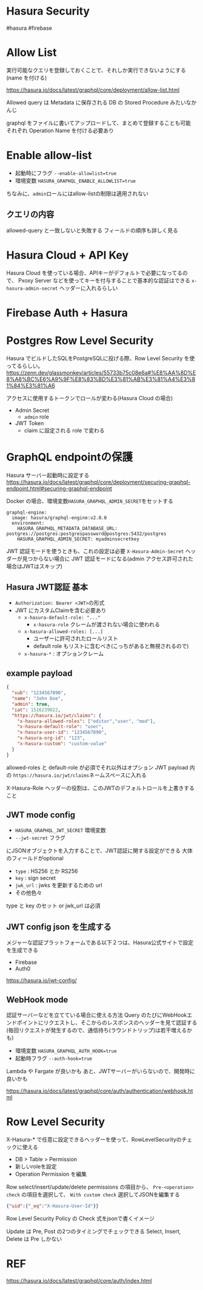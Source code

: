 # Hasura Security

#hasura #firebase

# Allow List
実行可能なクエリを登録しておくことで、それしか実行できないようにする
(name を付ける)

https://hasura.io/docs/latest/graphql/core/deployment/allow-list.html

Allowed query は Metadata に保存される
DB の Stored Procedure みたいなかんじ

graphql をファイルに書いてアップロードして、まとめて登録することも可能
それぞれ Operation Name を付ける必要あり

# Enable allow-list
- 起動時にフラグ `--enable-allowlist=true`
- 環境変数 `HASURA_GRAPHQL_ENABLE_ALLOWLIST=true`

ちなみに、`admin`ロールにはallow-listの制限は適用されない

## クエリの内容
allowed-query と一致しないと失敗する
フィールドの順序も詳しく見る

# Hasura Cloud + API Key

Hasura Cloud を使っている場合、APIキーがデフォルトで必要になってるので、
Pxoxy Server などを使ってキーを付与することで基本的な認証はできる
`x-hasura-admin-secret` ヘッダーに入れるらしい

# Firebase Auth + Hasura

# Postgres Row Level Security
Hasura でビルドしたSQLをPostgreSQLに投げる際、Row Level Security を使ってるらしい。
https://zenn.dev/glassmonkey/articles/55733b75c08e6a#%E8%AA%8D%E8%A8%BC%E6%A9%9F%E8%83%BD%E3%81%AB%E3%81%A4%E3%81%84%E3%81%A6

アクセスに使用するトークンでロールが変わる(Hasura Cloud の場合)
- Admin Secret
  - `admin` role
- JWT Token
  - claim に設定される role で変わる

# GraphQL endpointの保護
Hasura サーバー起動時に設定する
https://hasura.io/docs/latest/graphql/core/deployment/securing-graphql-endpoint.html#securing-graphql-endpoint

Docker の場合、環境変数`HASURA_GRAPHQL_ADMIN_SECRET`をセットする

```
graphql-engine:
  image: hasura/graphql-engine:v2.0.0
  environment:
    HASURA_GRAPHQL_METADATA_DATABASE_URL: postgres://postgres:postgrespassword@postgres:5432/postgres
    HASURA_GRAPHQL_ADMIN_SECRET: myadminsecretkey
```

JWT 認証モードを使うときも、これの設定は必要
`X-Hasura-Admin-Secret` ヘッダーが見つからない場合に JWT 認証モードになる(admin アクセス許可された場合はJWTはスキップ)

## Hasura JWT認証 基本

- `Authorization: Bearer <JWT>`の形式
- JWT にカスタムClaimを含む必要あり
  - `x-hasura-default-role: "..."`
    - `x-hasura-role` クレームが渡されない場合に使われる
  - `x-hasura-allowed-roles: [...]`
    - ユーザーに許可されたロールリスト
    - default role もリストに含むべき(こっちがあると無視されるので)
  - `x-hasura-*` : オプションクレーム

## example payload

```json
{
  "sub": "1234567890",
  "name": "John Doe",
  "admin": true,
  "iat": 1516239022,
  "https://hasura.io/jwt/claims": {
    "x-hasura-allowed-roles": ["editor","user", "mod"],
    "x-hasura-default-role": "user",
    "x-hasura-user-id": "1234567890",
    "x-hasura-org-id": "123",
    "x-hasura-custom": "custom-value"
  }
}
```

allowed-roles と default-role が必須でそれ以外はオプション
JWT payload 内の `https://hasura.io/jwt/claims`ネームスペースに入れる

X-Hasura-Role ヘッダーの役割は、このJWTのデフォルトロールを上書きすること

## JWT mode config

- `HASURA_GRAPHQL_JWT_SECRET` 環境変数
- `--jwt-secret` フラグ

にJSONオブジェクトを入力することで、JWT認証に関する設定ができる
大体のフィールドがoptional
- `type` : HS256 とか RS256
- `key` : sign secret
- `jwk_url` : jwks を更新するための url
- その他色々

type と key のセット
or
jwk_url
は必須

## JWT config json を生成する

メジャーな認証プラットフォームである以下２つは、Hasura公式サイトで設定を生成できる

- Firebase
- Auth0

https://hasura.io/jwt-config/


## WebHook mode

認証サーバーなどを立てている場合に使える方法
Query のたびにWebHookエンドポイントにリクエストし、そこからのレスポンスのヘッダーを見て認証する
(毎回リクエストが発生するので、通信待ち(ラウンドトリップ)は若干増えるかも)

- 環境変数 `HASURA_GRAPHQL_AUTH_HOOK=true`
- 起動時フラグ `--auth-hook=true`

Lambda や Fargate が良いかも
あと、JWTサーバーがいらないので、開発時に良いかも

https://hasura.io/docs/latest/graphql/core/auth/authentication/webhook.html



# Row Level Security
X-Hasura-* で任意に設定できるヘッダーを使って、RowLevelSecurityのチェックに使える

- DB > Table > Permission
- 新しいroleを設定
- Operation Permission を編集

Row select/insert/update/delete permissions の項目から、 `Pre-<operation> check` の項目を選択して、
`With custom check` 選択してJSONを編集する

```json
{"uid":{"_eq":"X-Hasura-User-Id"}}
```
Row Level Security Policy の Check 式をjsonで書くイメージ

Update は Pre, Post の2つのタイミングでチェックできる
Select, Insert, Delete は Pre しかない



# REF
https://hasura.io/docs/latest/graphql/core/auth/index.html
